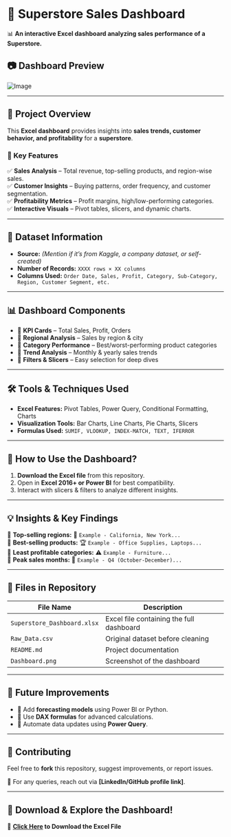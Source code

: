 # 🛒 Superstore Sales Dashboard
📊 **An interactive Excel dashboard analyzing sales performance of a Superstore.**  

## 📷 Dashboard Preview
![Image](https://github.com/user-attachments/assets/ecf97f20-ded8-45b8-9158-29ebdf9ef052)

---

## 📌 Project Overview  
This **Excel dashboard** provides insights into **sales trends, customer behavior, and profitability** for a **superstore**.  

### 🎯 Key Features  
✅ **Sales Analysis** – Total revenue, top-selling products, and region-wise sales.  
✅ **Customer Insights** – Buying patterns, order frequency, and customer segmentation.  
✅ **Profitability Metrics** – Profit margins, high/low-performing categories.  
✅ **Interactive Visuals** – Pivot tables, slicers, and dynamic charts.  

---

## 📂 Dataset Information  
- **Source:** *(Mention if it’s from Kaggle, a company dataset, or self-created)*  
- **Number of Records:** `XXXX rows × XX columns`  
- **Columns Used:** `Order Date, Sales, Profit, Category, Sub-Category, Region, Customer Segment, etc.`  

---

## 📊 Dashboard Components  
- 🔹 **KPI Cards** – Total Sales, Profit, Orders  
- 🔹 **Regional Analysis** – Sales by region & city  
- 🔹 **Category Performance** – Best/worst-performing product categories  
- 🔹 **Trend Analysis** – Monthly & yearly sales trends  
- 🔹 **Filters & Slicers** – Easy selection for deep dives  

---

## 🛠 Tools & Techniques Used  
- **Excel Features:** Pivot Tables, Power Query, Conditional Formatting, Charts  
- **Visualization Tools:** Bar Charts, Line Charts, Pie Charts, Slicers  
- **Formulas Used:** `SUMIF, VLOOKUP, INDEX-MATCH, TEXT, IFERROR`  

---

## 🚀 How to Use the Dashboard?  
1. **Download the Excel file** from this repository.  
2. Open in **Excel 2016+ or Power BI** for best compatibility.  
3. Interact with slicers & filters to analyze different insights.  

---

## 💡 Insights & Key Findings  
📌 **Top-selling regions:** 📍 `Example - California, New York...`  
📌 **Best-selling products:** 🏆 `Example - Office Supplies, Laptops...`  
📌 **Least profitable categories:** ⚠️ `Example - Furniture...`  
📌 **Peak sales months:** 📆 `Example - Q4 (October-December)...`  

---

## 📁 Files in Repository  
| File Name                 | Description                                |
|---------------------------|--------------------------------------------|
| `Superstore_Dashboard.xlsx` | Excel file containing the full dashboard  |
| `Raw_Data.csv`            | Original dataset before cleaning          |
| `README.md`               | Project documentation                     |
| `Dashboard.png`           | Screenshot of the dashboard               |

---

## 📢 Future Improvements  
- 🔹 Add **forecasting models** using Power BI or Python.  
- 🔹 Use **DAX formulas** for advanced calculations.  
- 🔹 Automate data updates using **Power Query**.  

---

## 🤝 Contributing  
Feel free to **fork** this repository, suggest improvements, or report issues.  

📩 For any queries, reach out via **[LinkedIn/GitHub profile link]**.  

---

## 💾 Download & Explore the Dashboard!  
📂 **[Click Here](https://github.com/your-repo-link) to Download the Excel File**  
